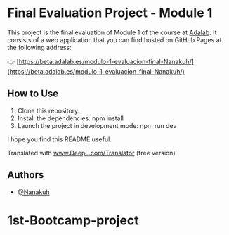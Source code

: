 # Final Evaluation Project - Module 1

This project is the final evaluation of Module 1 of the course at [Adalab](https://adalab.es/). It consists of a web application that you can find hosted on GitHub Pages at the following address:

👉 [https://beta.adalab.es/modulo-1-evaluacion-final-Nanakuh/](https://beta.adalab.es/modulo-1-evaluacion-final-Nanakuh/)


## How to Use

1. Clone this repository.
2. Install the dependencies: npm install
3. Launch the project in development mode: npm run dev


I hope you find this README useful.

Translated with www.DeepL.com/Translator (free version)

## Authors

- [@Nanakuh](https://github.com/Nanakuh)
# 1st-Bootcamp-project
